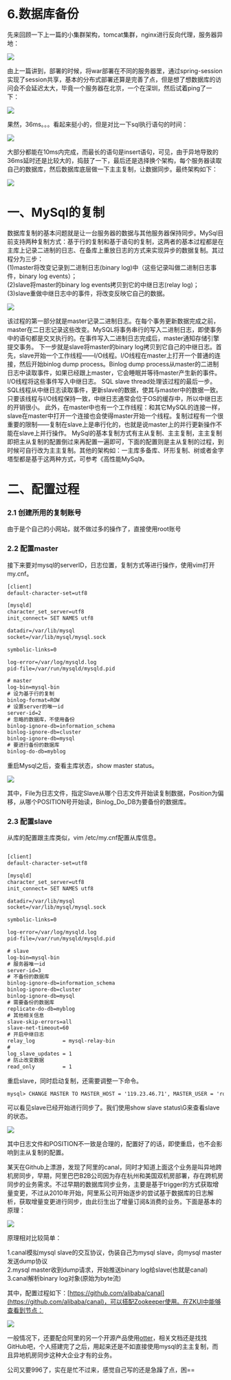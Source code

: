 # 6.数据库备份
先来回顾一下上一篇的小集群架构，tomcat集群，nginx进行反向代理，服务器异地：


![](https://github-images.wenzhihuai.com/images/20171018051437-20240126113709561.png)



由上一篇讲到，部署的时候，将war部署在不同的服务器里，通过spring-session实现了session共享，基本的分布式部署还算是完善了点，但是想了想数据库的访问会不会延迟太大，毕竟一个服务器在北京，一个在深圳，然后试着ping了一下：


![](https://github-images.wenzhihuai.com/images/20171118033130.png)



果然，36ms。。。看起来挺小的，但是对比一下sql执行语句的时间：


![](https://github-images.wenzhihuai.com/images/20171118034129.png)



大部分都能在10ms内完成，而最长的语句是insert语句，可见，由于异地导致的36ms延时还是比较大的，捣鼓了一下，最后还是选择换个架构，每个服务器读取自己的数据库，然后数据库底层做一下主主复制，让数据同步。最终架构如下：


![](https://github-images.wenzhihuai.com/images/20171118035150.png)



# 一、MySql的复制  
数据库复制的基本问题就是让一台服务器的数据与其他服务器保持同步。MySql目前支持两种复制方式：基于行的复制和基于语句的复制，这两者的基本过程都是在主库上记录二进制的日志、在备库上重放日志的方式来实现异步的数据复制。其过程分为三步：  
(1)master将改变记录到二进制日志(binary log)中（这些记录叫做二进制日志事件，binary log events）；  
(2)slave将master的binary log events拷贝到它的中继日志(relay log)；  
(3)slave重做中继日志中的事件，将改变反映它自己的数据。  



![](https://github-images.wenzhihuai.com/images/20171118040843.png)



该过程的第一部分就是master记录二进制日志。在每个事务更新数据完成之前，master在二日志记录这些改变。MySQL将事务串行的写入二进制日志，即使事务中的语句都是交叉执行的。在事件写入二进制日志完成后，master通知存储引擎提交事务。
下一步就是slave将master的binary log拷贝到它自己的中继日志。首先，slave开始一个工作线程——I/O线程。I/O线程在master上打开一个普通的连接，然后开始binlog dump process。Binlog dump process从master的二进制日志中读取事件，如果已经跟上master，它会睡眠并等待master产生新的事件。I/O线程将这些事件写入中继日志。
SQL slave thread处理该过程的最后一步。SQL线程从中继日志读取事件，更新slave的数据，使其与master中的数据一致。只要该线程与I/O线程保持一致，中继日志通常会位于OS的缓存中，所以中继日志的开销很小。
此外，在master中也有一个工作线程：和其它MySQL的连接一样，slave在master中打开一个连接也会使得master开始一个线程。复制过程有一个很重要的限制——复制在slave上是串行化的，也就是说master上的并行更新操作不能在slave上并行操作。
MySql的基本复制方式有主从复制、主主复制，主主复制即把主从复制的配置倒过来再配置一遍即可，下面的配置则是主从复制的过程，到时候可自行改为主主复制。其他的架构如：一主库多备库、环形复制、树或者金字塔型都是基于这两种方式，可参考《高性能MySql》。

# 二、配置过程
### 2.1 创建所用的复制账号
由于是个自己的小网站，就不做过多的操作了，直接使用root账号
### 2.2 配置master
接下来要对mysql的serverID，日志位置，复制方式等进行操作，使用vim打开my.cnf。
```html
[client]
default-character-set=utf8

[mysqld]
character_set_server=utf8
init_connect= SET NAMES utf8

datadir=/var/lib/mysql
socket=/var/lib/mysql/mysql.sock

symbolic-links=0

log-error=/var/log/mysqld.log
pid-file=/var/run/mysqld/mysqld.pid

# master
log-bin=mysql-bin
# 设为基于行的复制
binlog-format=ROW
# 设置server的唯一id
server-id=2
# 忽略的数据库，不使用备份
binlog-ignore-db=information_schema
binlog-ignore-db=cluster
binlog-ignore-db=mysql
# 要进行备份的数据库
binlog-do-db=myblog
```

重启Mysql之后，查看主库状态，show master status。


![](https://github-images.wenzhihuai.com/images/20171118050128.png)



其中，File为日志文件，指定Slave从哪个日志文件开始读复制数据，Position为偏移，从哪个POSITION号开始读，Binlog_Do_DB为要备份的数据库。

### 2.3 配置slave
从库的配置跟主库类似，vim /etc/my.cnf配置从库信息。
```html

[client]
default-character-set=utf8

[mysqld]
character_set_server=utf8
init_connect= SET NAMES utf8

datadir=/var/lib/mysql
socket=/var/lib/mysql/mysql.sock

symbolic-links=0

log-error=/var/log/mysqld.log
pid-file=/var/run/mysqld/mysqld.pid

# slave
log-bin=mysql-bin
# 服务器唯一id
server-id=3
# 不备份的数据库
binlog-ignore-db=information_schema
binlog-ignore-db=cluster
binlog-ignore-db=mysql
# 需要备份的数据库
replicate-do-db=myblog
# 其他相关信息
slave-skip-errors=all
slave-net-timeout=60
# 开启中继日志
relay_log         = mysql-relay-bin
# 
log_slave_updates = 1
# 防止改变数据
read_only         = 1
```
重启slave，同时启动复制，还需要调整一下命令。
```html
mysql> CHANGE MASTER TO MASTER_HOST = '119.23.46.71', MASTER_USER = 'root', MASTER_PASSWORD = 'helloroot', MASTER_PORT = 3306, MASTER_LOG_FILE = 'mysql-bin.000009', MASTER_LOG_POS = 346180; 

```
可以看见slave已经开始进行同步了。我们使用show slave status\G来查看slave的状态。


![](https://github-images.wenzhihuai.com/images/20171118051031.png)



其中日志文件和POSITION不一致是合理的，配置好了的话，即使重启，也不会影响到主从复制的配置。

某天在Github上漂游，发现了阿里的canal，同时才知道上面这个业务是叫异地跨机房同步，早期，阿里巴巴B2B公司因为存在杭州和美国双机房部署，存在跨机房同步的业务需求。不过早期的数据库同步业务，主要是基于trigger的方式获取增量变更，不过从2010年开始，阿里系公司开始逐步的尝试基于数据库的日志解析，获取增量变更进行同步，由此衍生出了增量订阅&消费的业务。下面是基本的原理：


![](https://github-images.wenzhihuai.com/images/20171120094405.png)



原理相对比较简单：

1.canal模拟mysql slave的交互协议，伪装自己为mysql slave，向mysql master发送dump协议  
2.mysql master收到dump请求，开始推送binary log给slave(也就是canal)  
3.canal解析binary log对象(原始为byte流)  

其中，配置过程如下：[https://github.com/alibaba/canal](https://github.com/alibaba/canal)，可以搭配Zookeeper使用。在ZKUI中能够查看到节点：


![](https://github-images.wenzhihuai.com/images/20171120100237.png)



一般情况下，还要配合阿里的另一个开源产品使用[otter](https://github.com/alibaba/otter)，相关文档还是找找GitHub吧，个人搭建完了之后，用起来还是不如直接使用mysql的主主复制，而且异地机房同步这种大企业才有的业务。

公司又要996了，实在是忙不过来，感觉自己写的还是急躁了点，困==
